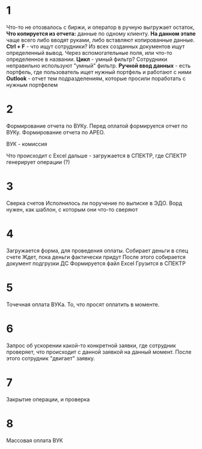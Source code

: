 # 1
Что-то не отозвалось с биржи, и оператор в ручную выгружает остаток, 
**Что копируется из отчета:** данные по одному клиенту.
**На данном этапе** чаще всего либо вводят руками, либо вставляют копированные данные.
**Ctrl + F** - что ищут сотрудники? Из всех созданных документов ищут определенный вывод. Через вспомогательные поля, или что-то определенное в названии.
**Цикл** - умный фильтр? Сотрудники неправильно используют "умный" фильтр.
**Ручной ввод данных** - есть портфель, где пользователь ищет нужный портфель и работают с ними
**Outlook** - отчет тем подразделениям, которые просили поработать с нужным портфелем

# 2
Формирование отчета по ВУКу. Перед оплатой формируется отчет по ВУКу.
Формирование отчета по АРЕО. 

ВУК - комиссия

Что происходит с Excel дальше - загружается в СПЕКТР, где СПЕКТР генерирует операции (?)

# 3
Сверка счетов 
Исполнилось ли поручение по выписке в ЭДО. Ворд нужен, как шаблон, с которым они что-то сверяют

# 4
Загружается форма, для проведения оплаты. 
Собирает деньги в спец счете
Ждет, пока деньги фактически придут 
После этого собирается документ подгрузки ДС
Формируется файл Excel
Грузится в СПЕКТР

# 5
Точечная оплата ВУКа. То, что просят оплатить в моменте. 

# 6
Запрос об ускорении какой-то конкретной заявки, где сотрудник проверяет, что происходит с данной заявкой на данный момент. После этого сотрудник "двигает" заявку.

# 7
Закрытие операции, и проверка

# 8
Массовая оплата ВУК